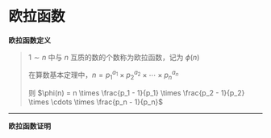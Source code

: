 # 欧拉函数

**欧拉函数定义**
> $1 \sim n$ 中与 $n$ 互质的数的个数称为欧拉函数，记为 $\phi(n)$
> 
> 在算数基本定理中，$n = p_1^{a_1} \times p_2^{a_2} \times \cdots \times p_n^{a_n}$
> 
> 则 $\phi(n) = n \times \frac{p_1 - 1}{p_1} \times \frac{p_2 - 1}{p_2} \times \cdots \times \frac{p_n - 1}{p_n}$

---

**欧拉函数证明**